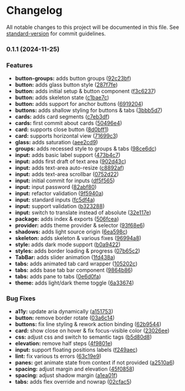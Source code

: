 # Changelog

All notable changes to this project will be documented in this file. See [standard-version](https://github.com/conventional-changelog/standard-version) for commit guidelines.

### 0.1.1 (2024-11-25)


### Features

* **button-groups:** adds button groups ([92c23bf](https://github.com/dvcol/neo-svelte/commit/92c23bf1cef47a06ca1f01d407e204a9d675ca21))
* **button:** adds glass button style ([287f7fe](https://github.com/dvcol/neo-svelte/commit/287f7fe4eaec6ef6907c1aa31def0b2b95d8e6f7))
* **button:** adds initial setup & button component ([f3c6237](https://github.com/dvcol/neo-svelte/commit/f3c62378bd29b950c77de1d4599c96432355d41a))
* **button:** adds skeleton state ([c1bae7c](https://github.com/dvcol/neo-svelte/commit/c1bae7c23a5474bd4746e109a9963681b3019fd1))
* **button:** adds support for anchor buttons ([6919204](https://github.com/dvcol/neo-svelte/commit/6919204bed54b9b93b8192f52e88e8bc0a653012))
* **buttons:** adds shallow styling for buttons & tabs ([3bbb5d7](https://github.com/dvcol/neo-svelte/commit/3bbb5d79f6e9dc75930feff5c37608e9b58ae5cd))
* **cards:** adds card segments ([c7eb3df](https://github.com/dvcol/neo-svelte/commit/c7eb3dfc7683b8c3c50544650361de690a3d0c0e))
* **cards:** first commit about cards ([50496e4](https://github.com/dvcol/neo-svelte/commit/50496e4c5673f1346b4b06e47817be4aea1b65ce))
* **card:** supports close button ([8d0bff1](https://github.com/dvcol/neo-svelte/commit/8d0bff16cf52e636429291fd45a1fed87c66e437))
* **card:** supports horizontal view ([71699c3](https://github.com/dvcol/neo-svelte/commit/71699c32bd9d9b2613b113737dad665c4a5f5321))
* **glass:** adds saturation ([aee2cd9](https://github.com/dvcol/neo-svelte/commit/aee2cd9462433be0296ba0dd754e6b6995a1725b))
* **groups:** adds recessed style to groups & tabs ([98ce6dc](https://github.com/dvcol/neo-svelte/commit/98ce6dc0aeb52b5a5a0bafceb7407a0e51c957b9))
* **input:** adds basic label support ([473b4c7](https://github.com/dvcol/neo-svelte/commit/473b4c79dc540caa74a69e419b6d869c8c283f28))
* **input:** adds first draft of text area ([902d43c](https://github.com/dvcol/neo-svelte/commit/902d43ced6e7bafd2abded70595813f74e43900c))
* **input:** adds text-area auto-resize ([c8892af](https://github.com/dvcol/neo-svelte/commit/c8892af1d861b103958739224433f0bb68014760))
* **input:** adds text-area scrollbar ([0752d22](https://github.com/dvcol/neo-svelte/commit/0752d22d1204af900efa8f3ef701b77f58c07ba9))
* **input:** initial commit for inputs ([df5f565](https://github.com/dvcol/neo-svelte/commit/df5f565271109187d53d21024bd19d888ba02544))
* **input:** input password ([82abf80](https://github.com/dvcol/neo-svelte/commit/82abf8079a3c0f0b0ecbb9fb7cd930defcb40bce))
* **input:** refactor validation ([9f5940a](https://github.com/dvcol/neo-svelte/commit/9f5940a6ddded79c04de2514e7067385374c400f))
* **input:** standard inputs ([fc5df4a](https://github.com/dvcol/neo-svelte/commit/fc5df4afb7347aa780db6f228c71e0b9065ba426))
* **input:** support validation ([b323288](https://github.com/dvcol/neo-svelte/commit/b3232889523429db24eca274198a1f3da323244b))
* **input:** switch to translate instead of absolute ([32e117e](https://github.com/dvcol/neo-svelte/commit/32e117e9003ffe5b2ec1cc5a1ca1e9dc87fb0b65))
* **package:** adds index & exports ([506fcea](https://github.com/dvcol/neo-svelte/commit/506fceaa9980f451af228cedb6baa1eb3a8ba3f2))
* **provider:** adds theme provider & selector ([93f68e6](https://github.com/dvcol/neo-svelte/commit/93f68e65741fc257b96dce0ba1c5ae2f4c81d4d0))
* **shadows:** adds light source origin ([6ea598c](https://github.com/dvcol/neo-svelte/commit/6ea598cae648411c6b1414d6188cbe630722f157))
* **skeleton:** adds skeleton & various fixes ([96994a8](https://github.com/dvcol/neo-svelte/commit/96994a800f9dfb3cdd12d17374a2f112efd83953))
* **style:** adds dark mode support ([b0a9422](https://github.com/dvcol/neo-svelte/commit/b0a942212a3db1a24e8c958de931912d93c8baf4))
* **styles:** adds border loading & progress ([07b65c2](https://github.com/dvcol/neo-svelte/commit/07b65c20755f25370f04760576e32511440ae16c))
* **TabBar:** adds slider animation ([1fd438a](https://github.com/dvcol/neo-svelte/commit/1fd438a3c86c5856e20d53f513624bf9e7c98e02))
* **tabs:** adds animated tab card wrapper ([105202c](https://github.com/dvcol/neo-svelte/commit/105202c796d76f7fe8446aef85f7ddd7c48d3bda))
* **tabs:** adds base tab bar component ([9864b86](https://github.com/dvcol/neo-svelte/commit/9864b86ce56df1ba4b225ce5714fd55cb73e8543))
* **tabs:** adds pane to tabs ([0e6d0fa](https://github.com/dvcol/neo-svelte/commit/0e6d0fab0e120e3ae0acd1eb2aca33955296606e))
* **theme:** adds light/dark theme toggle ([6a33674](https://github.com/dvcol/neo-svelte/commit/6a3367457bf42f9cfa6a70b4899895610f993ddc))


### Bug Fixes

* **a11y:** update aria dynamically ([a151753](https://github.com/dvcol/neo-svelte/commit/a151753d46a4828c307e110ceb3f2860b707d9fc))
* **button:** remove border rotate ([03a6c14](https://github.com/dvcol/neo-svelte/commit/03a6c14440ff1fda1a4f63832b21cd0e21995aee))
* **buttons:** fix line styling & rework action binding ([62b9544](https://github.com/dvcol/neo-svelte/commit/62b9544aab91581447c033f012e46547cb0b0e8c))
* **card:** show close on hover & fix focus-visible color ([23026ee](https://github.com/dvcol/neo-svelte/commit/23026eeb90c3ecd51e93d4a1e767d43766abba73))
* **css:** adjust css and switch to semantic tags ([b5d80d8](https://github.com/dvcol/neo-svelte/commit/b5d80d816dbb81dde1adc54cfe31759412c4d10e))
* **elevation:** remove half steps ([4f9801e](https://github.com/dvcol/neo-svelte/commit/4f9801e31d22f17eb4b9e9f6a566e2079be6ba6a))
* **input:** support floating positions labels ([f249aec](https://github.com/dvcol/neo-svelte/commit/f249aec28a8b134f6b777c00717f26e49fbaa590))
* **lint:** fix various ts errors ([63c19e9](https://github.com/dvcol/neo-svelte/commit/63c19e9449b501893d98f5419c3fd5f3ee34ad6e))
* **panes:** get animate state from context if not provided ([a2510a6](https://github.com/dvcol/neo-svelte/commit/a2510a659ecd7bc670c968fba255e51543fe0b46))
* **spacing:** adjust margin and elevation ([45f0858](https://github.com/dvcol/neo-svelte/commit/45f0858492de4028c3d2b3bc33f2d078b1269a8b))
* **spacing:** adjust shadow margin ([a1ea01f](https://github.com/dvcol/neo-svelte/commit/a1ea01fd677985c7eea7a94628df6bf28ad014d1))
* **tabs:** adds flex override and nowrap ([02cfac5](https://github.com/dvcol/neo-svelte/commit/02cfac5839ca7c79989173338e72b04d23ccd3b6))
